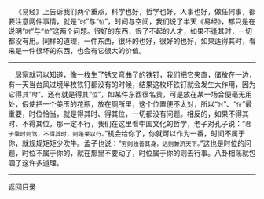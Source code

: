 &emsp;《易经》上告诉我们两个重点，科学也好，哲学也好，人事也好，做任何事，都要注意两件事情，就是“``时``”与“``位``”，时间与空间，我们说了半天《易经》，都只是在说明“``时``”与“``位``”这两个问题。很好的东西，很了不起的人才，如果不逢其时，一切都没有用。同样的道理，一件东西，很坏的也好，很好的也好，如果适得其时，看来是一件很坏的东西，也会有它很大的价值。
___
&emsp;居家就可以知道，像一枚生了锈又弯曲了的铁钉，我们把它夹直，储放在一边，有一天当台风过境半枚铁钉都没有的时候，结果这枚坏铁钉就会发生大作用，因为它得其“``时``”。还有就是得其“``位``”，如某件东西很名贵，可是放在某一场合便毫无用处，假使把一个美玉的花瓶，放在厕所里，这个位置便不太对，所以“``时``”、“``位``”最重要，时位恰当，就是得其时、得其位，一切都没有问题。相反的，如果不得其时、不得其位，那一定不行，我们在这里看中国文化的哲学，老子对孔子说：“``君子乘时则驾，不得其时，则蓬莱以行。``”机会给你了，你就可以作为一番，时间不属于你，就规规矩矩少吹牛。孟子也说：“``穷则独善其身，达则兼济天下。``”这也是时位的问题，时位不属于你的，就在那里不要动了，时位属于你的则去行事。八卦相荡就包涵了这许多道理。
___
[返回目录](../../master/README.md#目录)